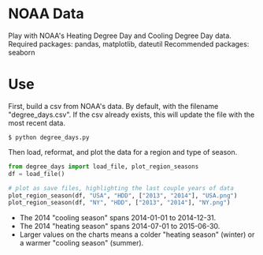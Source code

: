 NOAA Data
=========

Play with NOAA's Heating Degree Day and Cooling Degree Day data.
Required packages: pandas, matplotlib, dateutil
Recommended packages: seaborn

Use
========

First, build a csv from NOAA's data.  By default, with the filename "degree_days.csv".  If the csv already exists, this will update the file with the most recent data.
```
$ python degree_days.py
```

Then load, reformat, and plot the data for a region and type of season.
```python
from degree_days import load_file, plot_region_seasons
df = load_file()

# plot as save files, highlighting the last couple years of data
plot_region_season(df, "USA", "HDD", ["2013", "2014"], "USA.png")
plot_region_season(df, "NY", "HDD", ["2013", "2014"], "NY.png")   
```

- The 2014 "cooling season" spans 2014-01-01 to 2014-12-31.  
- The 2014 "heating season" spans 2014-07-01 to 2015-06-30.
- Larger values on the charts means a colder "heating season" (winter) or a warmer "cooling season" (summer).
